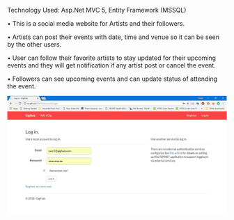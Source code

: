 Technology Used: Asp.Net MVC 5, Entity Framework (MSSQL) 

• This is a social media website for Artists and their followers. 

• Artists can post their events with date, time and venue so it can be seen by the other users. 

• User can follow their favorite artists to stay updated for their upcoming events and 
  they will get notification if any artist post   or cancel the event. 

• Followers can see upcoming events and can update status of attending the event. 

<img src="images/gig1.jpg">
